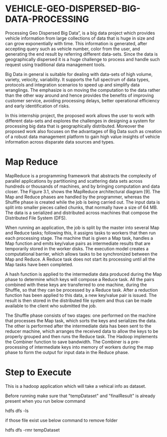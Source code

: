 # VEHICLE-GEO-DISPERSED-BIG-DATA-PROCESSING

Processing Geo Dispersed Big Data”, is a big data project which provides vehicle
information from large collections of data that is huge in size and can grow exponentially with
time. This information is generated, after accepting query such as vehicle number, color from
the user, and generating the end result by referring different data-sets. Since the data is
geographically dispersed it is a huge challenge to process and handle such request using
traditional data management tools.

Big Data in general is suitable for dealing with data-sets of high volume, variety,
velocity, variability. It supports the full spectrum of data types, protocols and integration
scenarios to speed up and simplify data wranglings. The emphasize is on moving the
computation to the data rather than the other way around and hence provides the benefits of
improving customer service, avoiding processing delays, better operational efficiency and
early identification of risks.

In this internship project, the proposed work allows the user to work with different
data-sets and explores the challenges in designing a system for processing big data that is
geographically distributed. Moreover the proposed work also focuses on the advantages of
Big Data such as creation of a robust data management platform to gain high value insights
of vehicle information across disparate data sources and types.

# Map Reduce

MapReduce is a programming framework that abstracts the complexity of parallel
applications by partitioning and scattering data sets across hundreds or thousands of
machines, and by bringing computation and data closer. The Figure 3.1, shows the
MapReduce architectural diagram [9]. The Map and Reduce phases are handled by the
programmer, whereas the Shuffle phase is created while the job is being carried out. The
input data is split into smaller pieces called chunks, that normally have a size of 64 MB.
The data is a serialized and distributed across machines that compose the Distributed File System
(DFS).

When running an application, the job is split by the master into several Map and Reduce
tasks; following this, it assigns tasks to workers that then run each processing stage. The
machine that is given a Map task, handles a Map function and emits key/value pairs as
intermediate results that are temporarily stored in the worker disks. The execution model
creates a computational barrier, which allows tasks to be synchronized between the Map
and Reduce. A Reduce task does not start its processing until all the Map tasks have been
completed.

A hash function is applied to the intermediate data produced during the Map phase
to determine which keys will compose a Reduce task. All the pairs combined with these
keys are transferred to one machine, during the Shuffle, so that they can be processed by
a Reduce task. After a reduction function has been applied to this data, a new key/value
pair is issued. The result is then stored in the distributed file system and thus can be made
available to the client who submitted the job.

The Shuffle phase consists of two stages: one performed on the machine that
processes the Map task, which sorts the keys and serializes the data. The other is
performed after the intermediate data has been sent to the reducer machine, which
arranges the received data to allow the keys to be properly grouped and then runs the
Reduce task. The Hadoop implements the Combiner function to save bandwidth. The
Combiner is a pre-processing of intermediate keys into memory of workers during the
map phase to form the output for input data in the Reduce phase.

# Step to Execute

This is a hadoop application which will take a vehical info as dataset.

Before running make sure that "tempDataset" and "finalResult" is already present when you run below command

hdfs dfs -ls

if those file exist use below command to remove folder

hdfs dfs -rmr tempDataset
